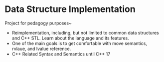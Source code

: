 # Data Structure Implementation 

Project for pedagogy purposes~

- Reimplementation, including, but not limited to common data structures and C++ STL. Learn about the language and its features.
- One of the main goals is to get comfortable with move semantics, rvlaue, and lvalue reference.
- C++ Related Syntax and Semantics until C++ 17
